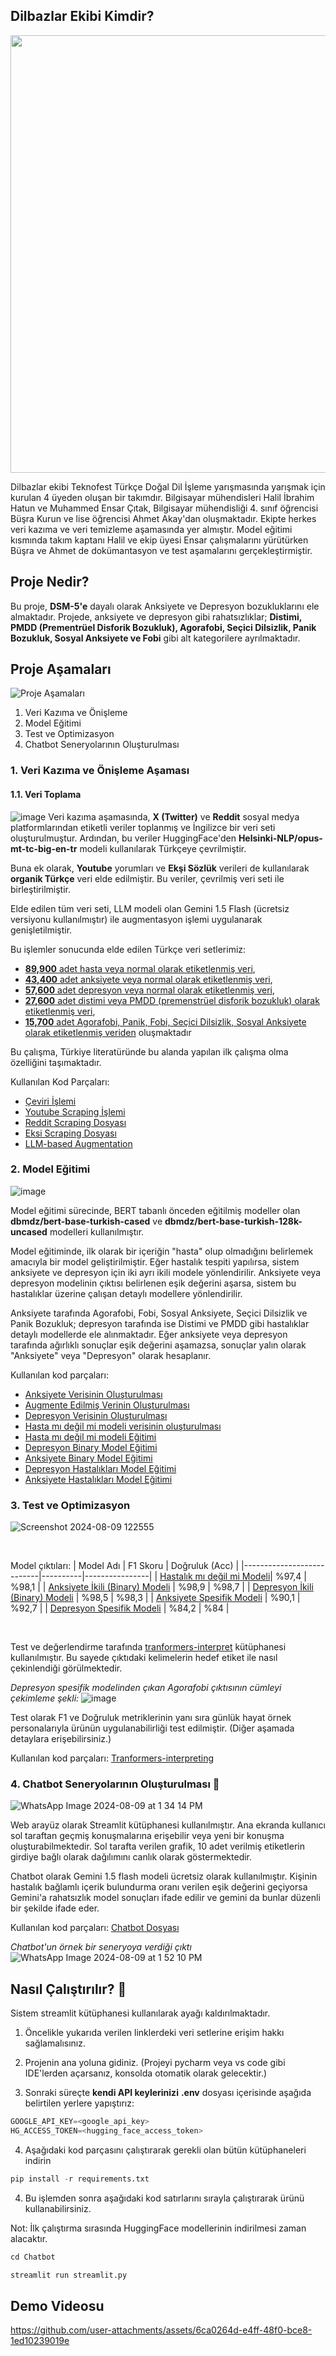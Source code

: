 ## Dilbazlar Ekibi Kimdir?
<img width=700px src='https://github.com/user-attachments/assets/b9976097-8bb3-46d8-8167-1f7443df5ede'> 

Dilbazlar ekibi Teknofest Türkçe Doğal Dil İşleme yarışmasında yarışmak için kurulan 4 üyeden oluşan bir takımdır. Bilgisayar mühendisleri Halil İbrahim Hatun ve Muhammed Ensar Çıtak, Bilgisayar mühendisliği 4. sınıf öğrencisi Büşra Kurun ve lise öğrencisi Ahmet Akay'dan oluşmaktadır. Ekipte herkes veri kazıma ve veri temizleme aşamasında yer almıştır. Model eğitimi kısmında takım kaptanı Halil ve ekip üyesi Ensar çalışmalarını yürütürken Büşra ve Ahmet de dokümantasyon ve test aşamalarını gerçekleştirmiştir.

## Proje Nedir?
Bu proje, **DSM-5'e** dayalı olarak Anksiyete ve Depresyon bozukluklarını ele almaktadır. Projede, anksiyete ve depresyon gibi rahatsızlıklar; **Distimi, PMDD (Prementrüel Disforik Bozukluk), Agorafobi, Seçici Dilsizlik, Panik Bozukluk, Sosyal Anksiyete ve Fobi** gibi alt kategorilere ayrılmaktadır.


## Proje Aşamaları
![Proje Aşamaları](https://github.com/user-attachments/assets/164d3075-e0c6-4ec5-96c3-d5ab0d7976aa)

1. Veri Kazıma ve Önişleme
2. Model Eğitimi
3. Test ve Optimizasyon
4. Chatbot Seneryolarının Oluşturulması

### 1. Veri Kazıma ve Önişleme Aşaması

#### 1.1. Veri Toplama
![image](https://github.com/user-attachments/assets/2a420beb-d946-403b-97ba-951945eb540b)
Veri kazıma aşamasında, **X (Twitter)** ve **Reddit** sosyal medya platformlarından etiketli veriler toplanmış ve İngilizce bir veri seti oluşturulmuştur. Ardından, bu veriler HuggingFace'den **Helsinki-NLP/opus-mt-tc-big-en-tr** modeli kullanılarak Türkçeye çevrilmiştir.

Buna ek olarak, **Youtube** yorumları ve **Ekşi Sözlük** verileri de kullanılarak **organik Türkçe** veri elde edilmiştir. Bu veriler, çevrilmiş veri seti ile birleştirilmiştir.

Elde edilen tüm veri seti, LLM modeli olan Gemini 1.5 Flash (ücretsiz versiyonu kullanılmıştır) ile augmentasyon işlemi uygulanarak genişletilmiştir.

Bu işlemler sonucunda elde edilen Türkçe veri setlerimiz:
- [**89,900** adet hasta veya normal olarak etiketlenmiş veri](https://huggingface.co/datasets/halilibr/dilbazlar-disorder-detection-tr-dataset),
- [**43,400** adet anksiyete veya normal olarak etiketlenmiş veri](https://huggingface.co/datasets/halilibr/dilbazlar-anxiety-binary-tr-dataset),
- [**57,600** adet depresyon veya normal olarak etiketlenmiş veri](https://huggingface.co/datasets/halilibr/dilbazlar-depression-binary-tr-dataset),
- [**27,600** adet distimi veya PMDD (premenstrüel disforik bozukluk) olarak etiketlenmiş veri](https://huggingface.co/datasets/halilibr/dilbazlar-depression-recognition-multilabel-augmented-cleaned-tr-dataset),
- [**15,700** adet Agorafobi, Panik, Fobi, Seçici Dilsizlik, Sosyal Anksiyete olarak etiketlenmiş veriden](https://huggingface.co/datasets/halilibr/dilbazlar-anxiety-disorders-recognition-not-augmented-not-anxiety-multilabel-tr-dataset) oluşmaktadır
  
Bu çalışma, Türkiye literatüründe bu alanda yapılan ilk çalışma olma özelliğini taşımaktadır.

Kullanılan Kod Parçaları:
- [Çeviri İşlemi](https://github.com/Halil3509/TEKNOFEST-Dilbazlar/blob/main/Notebooks/translation.ipynb)
- [Youtube Scraping İşlemi](https://github.com/Halil3509/TEKNOFEST-Dilbazlar/blob/main/Notebooks/Youtube_Scraping.ipynb)
- [Reddit Scraping Dosyası](https://github.com/Halil3509/TEKNOFEST-Dilbazlar/tree/main/Reddit-Scraping)
- [Eksi Scraping Dosyası](https://github.com/Halil3509/TEKNOFEST-Dilbazlar/tree/main/Eksi-Scraping)
- [LLM-based Augmentation](https://github.com/Halil3509/TEKNOFEST-Dilbazlar/blob/main/Notebooks/Gemini_Augmentation.ipynb)

### 2. Model Eğitimi
![image](https://github.com/user-attachments/assets/0f97f8b6-7d3d-4762-8d2f-ef6e8b258b0f)


Model eğitimi sürecinde, BERT tabanlı önceden eğitilmiş modeller olan **dbmdz/bert-base-turkish-cased** ve **dbmdz/bert-base-turkish-128k-uncased** modelleri kullanılmıştır.

Model eğitiminde, ilk olarak bir içeriğin "hasta" olup olmadığını belirlemek amacıyla bir model geliştirilmiştir. Eğer hastalık tespiti yapılırsa, sistem anksiyete ve depresyon için iki ayrı ikili modele yönlendirilir. Anksiyete veya depresyon modelinin çıktısı belirlenen eşik değerini aşarsa, sistem bu hastalıklar üzerine çalışan detaylı modellere yönlendirilir.

Anksiyete tarafında Agorafobi, Fobi, Sosyal Anksiyete, Seçici Dilsizlik ve Panik Bozukluk; depresyon tarafında ise Distimi ve PMDD gibi hastalıklar detaylı modellerde ele alınmaktadır. Eğer anksiyete veya depresyon tarafında ağırlıklı sonuçlar eşik değerini aşamazsa, sonuçlar yalın olarak "Anksiyete" veya "Depresyon" olarak hesaplanır.

Kullanılan kod parçaları:
- [Anksiyete Verisinin Oluşturulması](https://github.com/Halil3509/TEKNOFEST-Dilbazlar/blob/main/Notebooks/Create_Anxiety_Data.ipynb)
- [Augmente Edilmiş Verinin Oluşturulması](https://github.com/Halil3509/TEKNOFEST-Dilbazlar/blob/main/Notebooks/Create_Augmented_Data.ipynb)
- [Depresyon Verisinin Oluşturulması](https://github.com/Halil3509/TEKNOFEST-Dilbazlar/blob/main/Notebooks/Create-Depression-Dataset.ipynb)
- [Hasta mı değil mi modeli verisinin oluşturulması](https://github.com/Halil3509/TEKNOFEST-Dilbazlar/blob/main/Notebooks/Disorder_Detection_Data_Creation.ipynb)
- [Hasta mı değil mi modeli Eğitimi](https://github.com/Halil3509/TEKNOFEST-Dilbazlar/blob/main/Notebooks/Disorder_Detection_Model.ipynb)
- [Depresyon Binary Model Eğitimi](https://github.com/Halil3509/TEKNOFEST-Dilbazlar/blob/main/Notebooks/Depression-Binary-Training.ipynb)
- [Anksiyete Binary Model Eğitimi](https://github.com/Halil3509/TEKNOFEST-Dilbazlar/blob/main/Notebooks/Anxiety-Binary-Training.ipynb)
- [Depresyon Hastalıkları Model Eğitimi](https://github.com/Halil3509/TEKNOFEST-Dilbazlar/blob/main/Notebooks/Depression-Disorders-Training.ipynb)
- [Anksiyete Hastalıkları Model Eğitimi](https://github.com/Halil3509/TEKNOFEST-Dilbazlar/blob/main/Notebooks/Anxiety-Disorders-Training.ipynb)

### 3. Test ve Optimizasyon 
![Screenshot 2024-08-09 122555](https://github.com/user-attachments/assets/b934cb77-ee39-436a-8a52-49dc088b6c5f)

<br>

Model çıktıları:
| Model Adı                 | F1 Skoru | Doğruluk (Acc) |
|---------------------------|----------|----------------|
| [Hastalık mı değil mi Modeli](https://huggingface.co/halilibr/dilbazlar-binary-disorder-detection-model-acc-98.5)| %97,4       | %98,1          |
| [Anksiyete İkili (Binary) Modeli](https://huggingface.co/halilibr/dilbazlar-anxiety-disorder-binary-detection-model-acc-98.7)     | %98,9   | %98,7          |
| [Depresyon İkili (Binary) Modeli](https://huggingface.co/halilibr/dilbazlar-depression-binary-detection-model-acc-98.3)     | %98,5     | %98,3         |
| [Anksiyete Spesifik Modeli](https://huggingface.co/halilibr/dilbazlar-bert-uncased-anxiety-disorders-recognition-balanced-tr-model-acc-92.7)     | %90,1     | %92,7          |
| [Depresyon Spesifik Modeli](https://huggingface.co/halilibr/dilbazlar-depression-disorders-recognition-tr-model-acc-84)  | %84,2     | %84          |

<br>

Test ve değerlendirme tarafında [tranformers-interpret](https://github.com/cdpierse/transformers-interpret) kütüphanesi kullanılmıştır. Bu sayede çıktıdaki kelimelerin hedef etiket ile nasıl çekinlendiği görülmektedir.

*Depresyon spesifik modelinden çıkan Agorafobi çıktısının cümleyi çekimleme şekli:*
![image](https://github.com/user-attachments/assets/1843952d-bc60-427d-862e-50ad32ea070b)

Test olarak F1 ve Doğruluk metriklerinin yanı sıra günlük hayat örnek personalarıyla ürünün uygulanabilirliği test edilmiştir. (Diğer aşamada detaylara erişebilirsiniz.)

Kullanılan kod parçaları:
[Tranformers-interpreting](https://github.com/Halil3509/TEKNOFEST-Dilbazlar/blob/main/Notebooks/transformers_interpret.ipynb)

### 4. Chatbot Seneryolarının Oluşturulması 🤖
![WhatsApp Image 2024-08-09 at 1 34 14 PM](https://github.com/user-attachments/assets/c1288884-8cc9-491c-92f4-a8bb6cb4db91)

Web arayüz olarak Streamlit kütüphanesi kullanılmıştır. Ana ekranda kullanıcı sol taraftan geçmiş konuşmalarına erişebilir veya yeni bir konuşma oluşturabilmektedir. Sol tarafta verilen grafik, 10 adet verilmiş etiketlerin girdiye bağlı olarak dağılımını canlık olarak göstermektedir. 

Chatbot olarak Gemini 1.5 flash modeli ücretsiz olarak kullanılmıştır. Kişinin hastalık bağlamlı içerik bulundurma oranı verilen eşik değerini geçiyorsa Gemini'a rahatsızlık model sonuçları ifade edilir ve gemini da bunlar düzenli bir şekilde ifade eder. 

Kullanılan kod parçaları: [Chatbot Dosyası](https://github.com/Halil3509/TEKNOFEST-Dilbazlar/tree/main/Chatbot)


*Chatbot'un örnek bir seneryoya verdiği çıktı*
![WhatsApp Image 2024-08-09 at 1 52 10 PM](https://github.com/user-attachments/assets/a8ea8c86-fddd-49b5-a917-df2fb2eec1d9)

## Nasıl Çalıştırılır? 🚀
Sistem streamlit kütüphanesi kullanılarak ayağı kaldırılmaktadır. 

1. Öncelikle yukarıda verilen linklerdeki veri setlerine erişim hakkı sağlamalısınız. 

2. Projenin ana yoluna gidiniz. (Projeyi pycharm veya vs code gibi IDE'lerden açarsanız, konsolda otomatik olarak gelecektir.)
3. Sonraki süreçte **kendi API keylerinizi** **.env** dosyası içerisinde aşağıda belirtilen yerlere yapıştırız:
```python
GOOGLE_API_KEY=<google_api_key>
HG_ACCESS_TOKEN=<hugging_face_access_token>
```
4. Aşağıdaki kod parçasını çalıştırarak gerekli olan bütün kütüphaneleri indirin
```python
pip install -r requirements.txt
```

4. Bu işlemden sonra aşağıdaki kod satırlarını sırayla çalıştırarak ürünü kullanabilirsiniz. 

Not: İlk çalıştırma sırasında HuggingFace modellerinin indirilmesi zaman alacaktır.
```python
cd Chatbot

streamlit run streamlit.py
```

## Demo Videosu



https://github.com/user-attachments/assets/6ca0264d-e4ff-48f0-bce8-1ed10239019e

